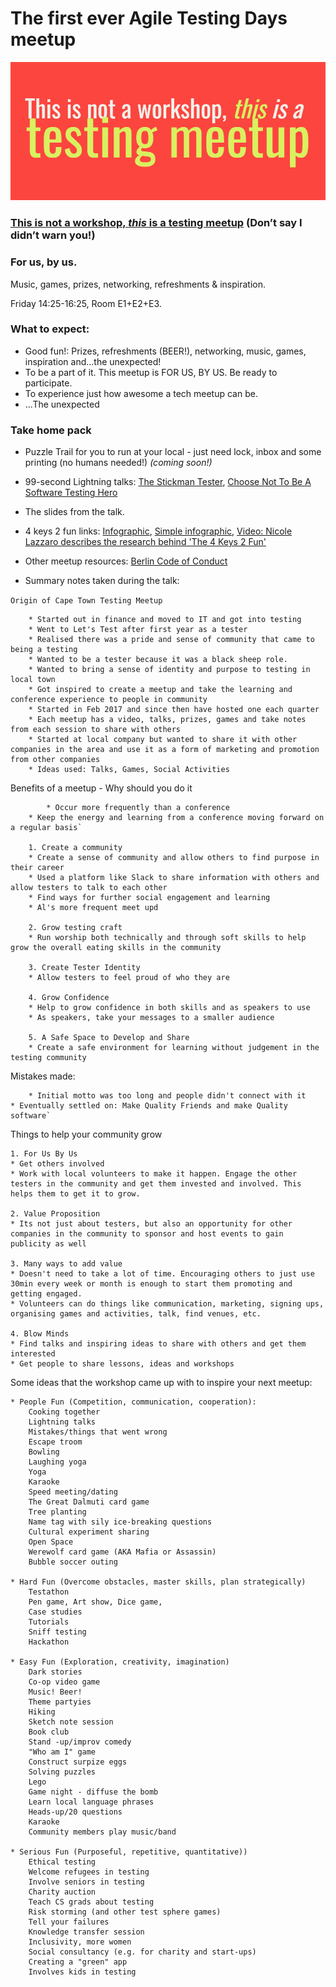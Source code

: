 # The first ever Agile Testing Days meetup

![This is not a workshop, _this_ is a testing meetup](https://github.com/cape-town-testing/meetup/blob/master/2019-ATD/tinawtiaTM.jpg)

### [This is not a workshop, _this_ is a testing meetup](https://agiletestingdays.com/2019/session/warning-this-is-not-a-workshop-this-is-a-testing-meetup/) (Don’t say I didn’t warn you!)

### For us, by us.
Music, games, prizes, networking, refreshments & inspiration.

Friday 14:25-16:25, Room E1+E2+E3.

### What to expect:

* Good fun!: Prizes, refreshments (BEER!), networking, music, games, inspiration and…the unexpected!
* To be a part of it. This meetup is FOR US, BY US. Be ready to participate.
* To experience just how awesome a tech meetup can be.
* ...The unexpected

### Take home pack
* Puzzle Trail for you to run at your local - just need lock, inbox and some printing (no humans needed!) _(coming soon!)_
* 99-second Lightning talks: [The Stickman Tester](https://www.ministryoftesting.com/dojo/series/99-second-software-testing-talks/lessons/99-second-talk-gareth-waterhouse-the-stickman-tester), [Choose Not To Be A Software Testing Hero](https://www.ministryoftesting.com/news/choose-not-to-be-a-testing-hero)
* The slides from the talk.
* 4 keys 2 fun links: [Infographic](http://xeodesign.com/4k2f/4k2f.jpg), [Simple infographic](https://www.gamified.uk/2013/06/05/gamification-user-types-and-the-4-keys-2-fun/), [Video: Nicole Lazzaro describes the research behind 'The 4 Keys 2 Fun'](https://www.youtube.com/watch?v=lr0qkna99u4) 
* Other meetup resources: [Berlin Code of Conduct](http://berlincodeofconduct.org/)

* Summary notes taken during the talk:

`Origin of Cape Town Testing Meetup`
```
	* Started out in finance and moved to IT and got into testing
	* Went to Let's Test after first year as a tester
	* Realised there was a pride and sense of community that came to being a testing
	* Wanted to be a tester because it was a black sheep role.
	* Wanted to bring a sense of identity and purpose to testing in local town
	* Got inspired to create a meetup and take the learning and conference experience to people in community 
	* Started in Feb 2017 and since then have hosted one each quarter
	* Each meetup has a video, talks, prizes, games and take notes from each session to share with others
	* Started at local company but wanted to share it with other companies in the area and use it as a form of marketing and promotion from other companies 
	* Ideas used: Talks, Games, Social Activities
```
Benefits of a meetup - Why should you do it
```
        * Occur more frequently than a conference 
	* Keep the energy and learning from a conference moving forward on a regular basis`

	1. Create a community
	* Create a sense of community and allow others to find purpose in their career
	* Used a platform like Slack to share information with others and allow testers to talk to each other
	* Find ways for further social engagement and learning
	* Al's more frequent meet upd

	2. Grow testing craft
	* Run worship both technically and through soft skills to help grow the overall eating skills in the community 

	3. Create Tester Identity
	* Allow testers to feel proud of who they are

	4. Grow Confidence
	* Help to grow confidence in both skills and as speakers to use
	* As speakers, take your messages to a smaller audience 

	5. A Safe Space to Develop and Share
	* Create a safe environment for learning without judgement in the testing community
```
Mistakes made:
	
        * Initial motto was too long and people didn't connect with it
	* Eventually settled on: Make Quality Friends and make Quality software`
	
Things to help your community grow 
	
	1. For Us By Us
	* Get others involved 
	* Work with local volunteers to make it happen. Engage the other testers in the community and get them invested and involved. This helps them to get it to grow. 

	2. Value Proposition
	* Its not just about testers, but also an opportunity for other companies in the community to sponsor and host events to gain publicity as well

	3. Many ways to add value 
	* Doesn't need to take a lot of time. Encouraging others to just use 30min every week or month is enough to start them promoting and getting engaged.
	* Volunteers can do things like communication, marketing, signing ups, organising games and activities, talk, find venues, etc. 

	4. Blow Minds
	* Find talks and inspiring ideas to share with others and get them interested
	* Get people to share lessons, ideas and workshops 


Some ideas that the workshop came up with to inspire your next meetup:

	
	* People Fun (Competition, communication, cooperation):
        Cooking together
        Lightning talks 
        Mistakes/things that went wrong
        Escape troom
        Bowling
        Laughing yoga
        Yoga
        Karaoke
        Speed meeting/dating
        The Great Dalmuti card game
        Tree planting
        Name tag with sily ice-breaking questions
        Cultural experiment sharing
        Open Space
        Werewolf card game (AKA Mafia or Assassin)
        Bubble soccer outing

	* Hard Fun (Overcome obstacles, master skills, plan strategically)
        Testathon
        Pen game, Art show, Dice game, 
        Case studies
        Tutorials
        Sniff testing
        Hackathon

	* Easy Fun (Exploration, creativity, imagination)
        Dark stories
        Co-op video game
        Music! Beer!
        Theme partyies
        Hiking
        Sketch note session
        Book club
        Stand -up/improv comedy
        "Who am I" game
        Construct surpize eggs
        Solving puzzles 
        Lego
        Game night - diffuse the bomb
        Learn local language phrases
        Heads-up/20 questions
        Karaoke
        Community members play music/band

	* Serious Fun (Purposeful, repetitive, quantitative))
        Ethical testing
        Welcome refugees in testing
        Involve seniors in testing
        Charity auction
        Teach CS grads about testing
        Risk storming (and other test sphere games)
        Tell your failures
        Knowledge transfer session
        Inclusivity, more women
        Social consultancy (e.g. for charity and start-ups)
        Creating a "green" app
        Involves kids in testing
```
